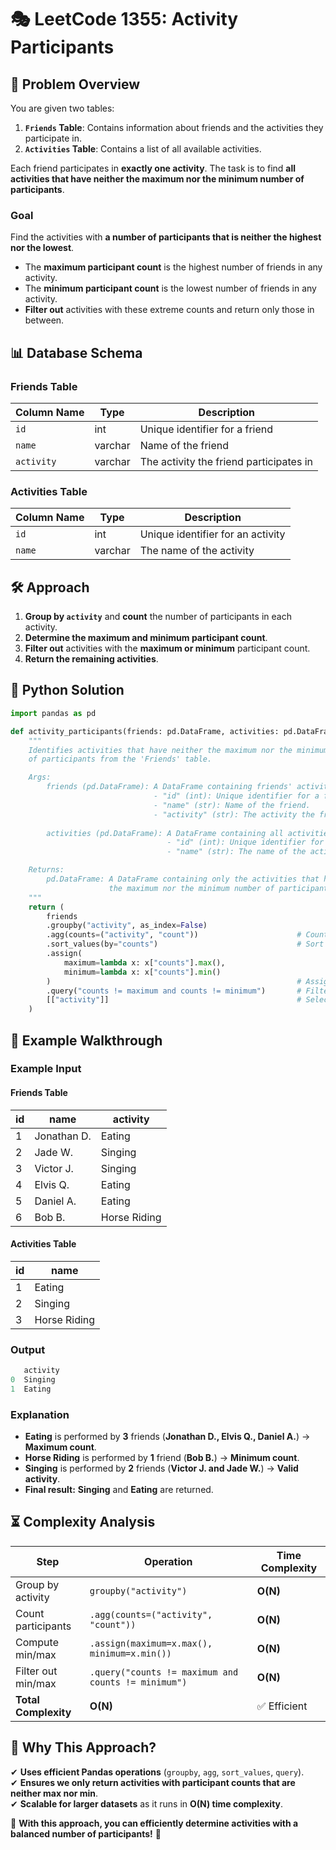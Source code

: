 # 🎭 **LeetCode 1355: Activity Participants**  

## 📌 **Problem Overview**  
You are given two tables:  
1. **`Friends` Table**: Contains information about friends and the activities they participate in.  
2. **`Activities` Table**: Contains a list of all available activities.  

Each friend participates in **exactly one activity**. The task is to find **all activities that have neither the maximum nor the minimum number of participants**.

### **Goal**  
Find the activities with **a number of participants that is neither the highest nor the lowest**.  
- The **maximum participant count** is the highest number of friends in any activity.  
- The **minimum participant count** is the lowest number of friends in any activity.  
- **Filter out** activities with these extreme counts and return only those in between.  

## 📊 **Database Schema**  
### **Friends Table**  
| Column Name  | Type    | Description                                      |
|-------------|--------|--------------------------------------------------|
| `id`        | int    | Unique identifier for a friend                   |
| `name`      | varchar | Name of the friend                               |
| `activity`  | varchar | The activity the friend participates in          |

### **Activities Table**  
| Column Name | Type    | Description                       |
|------------|--------|----------------------------------|
| `id`       | int    | Unique identifier for an activity |
| `name`     | varchar | The name of the activity         |

## 🛠 **Approach**  
1. **Group by `activity`** and **count** the number of participants in each activity.  
2. **Determine the maximum and minimum participant count**.  
3. **Filter out** activities with the **maximum or minimum** participant count.  
4. **Return the remaining activities**.  

## 🚀 **Python Solution**  
```python
import pandas as pd

def activity_participants(friends: pd.DataFrame, activities: pd.DataFrame) -> pd.DataFrame:
    """
    Identifies activities that have neither the maximum nor the minimum number 
    of participants from the 'Friends' table.

    Args:
        friends (pd.DataFrame): A DataFrame containing friends' activities with columns:
                                - "id" (int): Unique identifier for a friend.
                                - "name" (str): Name of the friend.
                                - "activity" (str): The activity the friend participates in.
        
        activities (pd.DataFrame): A DataFrame containing all activities with columns:
                                   - "id" (int): Unique identifier for an activity.
                                   - "name" (str): The name of the activity.

    Returns:
        pd.DataFrame: A DataFrame containing only the activities that have neither 
                      the maximum nor the minimum number of participants.
    """
    return (
        friends
        .groupby("activity", as_index=False)
        .agg(counts=("activity", "count"))                      # Count participants per activity
        .sort_values(by="counts")                               # Sort activities by participant count
        .assign(
            maximum=lambda x: x["counts"].max(),
            minimum=lambda x: x["counts"].min()
        )                                                       # Assign max and min participant counts
        .query("counts != maximum and counts != minimum")       # Filter out extreme cases
        [["activity"]]                                          # Select relevant column for output
    )

```

## 📌 **Example Walkthrough**  
### **Example Input**  
#### **Friends Table**  
| id | name       | activity     |
|----|-----------|-------------|
| 1  | Jonathan D. | Eating     |
| 2  | Jade W.   | Singing     |
| 3  | Victor J. | Singing     |
| 4  | Elvis Q.  | Eating      |
| 5  | Daniel A. | Eating      |
| 6  | Bob B.    | Horse Riding |

#### **Activities Table**  
| id | name         |
|----|-------------|
| 1  | Eating      |
| 2  | Singing     |
| 3  | Horse Riding |

### **Output**  
```python
   activity
0  Singing
1  Eating
```

### **Explanation**  
- **Eating** is performed by **3** friends (**Jonathan D., Elvis Q., Daniel A.**) → **Maximum count**.  
- **Horse Riding** is performed by **1** friend (**Bob B.**) → **Minimum count**.  
- **Singing** is performed by **2** friends (**Victor J. and Jade W.**) → **Valid activity**.  
- **Final result:** **Singing** and **Eating** are returned.  

## ⏳ **Complexity Analysis**  
| Step | Operation | Time Complexity |
|------|------------|----------------|
| Group by activity | `groupby("activity")` | **O(N)** |
| Count participants | `.agg(counts=("activity", "count"))` | **O(N)** |
| Compute min/max | `.assign(maximum=x.max(), minimum=x.min())` | **O(N)** |
| Filter out min/max | `.query("counts != maximum and counts != minimum")` | **O(N)** |
| **Total Complexity** | **O(N)** | ✅ Efficient |

## 🎯 **Why This Approach?**  
✔ **Uses efficient Pandas operations** (`groupby`, `agg`, `sort_values`, `query`).  
✔ **Ensures we only return activities with participant counts that are neither max nor min**.  
✔ **Scalable for larger datasets** as it runs in **O(N) time complexity**.  

🚀 **With this approach, you can efficiently determine activities with a balanced number of participants!** 🎯